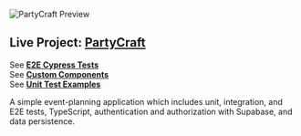 ![PartyCraft Preview](https://cdn.sanity.io/images/nof1t6y8/projects/916c1b670db49f3b89ba88e8568837ec7f59de12-1706x1139.png)

## Live Project: [PartyCraft](https://party-craft.vercel.app/)

See [**E2E Cypress Tests**](https://github.com/CarlsJr4/party-craft/tree/main/cypress/e2e/auth) \
See [**Custom Components**](https://github.com/CarlsJr4/party-craft/tree/main/components/custom) \
See [**Unit Test Examples**](https://github.com/CarlsJr4/party-craft/blob/main/components/custom/__tests__/EventForm.test.tsx) 

A simple event-planning application which includes unit, integration, and E2E tests, TypeScript, authentication and authorization with Supabase, and data persistence. ﻿
